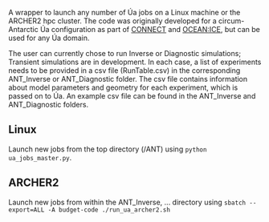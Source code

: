 A wrapper to launch any number of &Uacute;a jobs on a Linux machine or the ARCHER2 hpc cluster. The code was originally developed for a circum-Antarctic &Uacute;a configuration as part of [CONNECT](https://gtr.ukri.org/projects?ref=MR%2FW011816%2F1) and [OCEAN:ICE](https://ocean-ice.eu/), but can be used for any &Uacute;a domain.

The user can currently chose to run Inverse or Diagnostic simulations; Transient simulations are in development. In each case, a list of experiments needs to be provided in a csv file (RunTable.csv) in the corresponding ANT_Inverse or ANT_Diagnostic folder. The csv file contains information about model parameters and geometry for each experiment, which is passed on to &Uacute;a. An example csv file can be found in the ANT_Inverse and ANT_Diagnostic folders.

## Linux
Launch new jobs from the top directory (/ANT) using `python ua_jobs_master.py`. 

## ARCHER2
Launch new jobs from within the ANT_Inverse, ... directory using `sbatch --export=ALL -A budget-code ./run_ua_archer2.sh`
